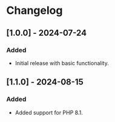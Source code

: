 # Changelog

## [1.0.0] - 2024-07-24
### Added
- Initial release with basic functionality.

## [1.1.0] - 2024-08-15
### Added
- Added support for PHP 8.1.
